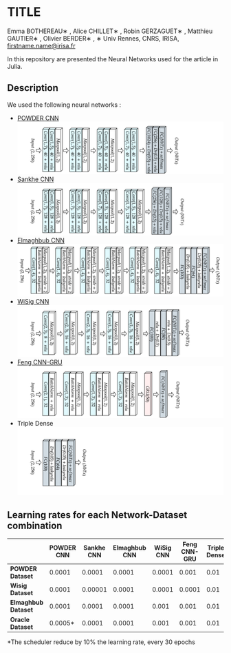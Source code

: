 # TITLE 
Emma BOTHEREAU∗ , Alice CHILLET∗ , Robin GERZAGUET∗ , Matthieu GAUTIER∗ , Olivier BERDER∗ , 
∗ Univ Rennes, CNRS, IRISA, firstname.name@irisa.fr



In this repository are presented the Neural Networks used for the article in Julia. 

## Description

We used the following neural networks :
- [POWDER CNN](https://ieeexplore.ieee.org/document/9348261)
![](Illustrations/POWDER.png)
- [Sankhe CNN](https://ieeexplore.ieee.org/document/8882379)
![](Illustrations/Sankhe.png)
- [Elmaghbub CNN](https://arxiv.org/abs/2308.04467) 
![](Illustrations/Elmaghbub.png)
- [WiSig CNN](https://arxiv.org/abs/2112.15363)
![](Illustrations/wisig.png)
- [Feng CNN-GRU](https://ieeexplore.ieee.org/document/9851177) 
![](Illustrations/Feng.png)
- Triple Dense
![](Illustrations/TripleDense.png)

## Learning rates for each Network-Dataset combination

|                     | **POWDER CNN** | **Sankhe CNN** | **Elmaghbub CNN**  | **WiSig CNN** | **Feng CNN-GRU** | **Triple Dense** |
|---------------------|----------------|----------------|-------------------|---------------|------------------|-------------------------|
| **POWDER Dataset**   | 0.0001         | 0.0001         | 0.0001           | 0.0001        | 0.001           | 0.01                  |
| **Wisig Dataset**  | 0.0001         | 0.00001         | 0.0001                  | 0.0001        | 0.0001           | 0.01                    |
| **Elmaghbub Dataset**| 0.0001         | 0.0001         | 0.0001               | 0.001        | 0.001           | 0.01                  |
| **Oracle Dataset**  | 0.0005*         | 0.0001         | 0.0001           | 0.001        | 0.001           | 0.01                  |


*The scheduler reduce by 10% the learning rate, every 30 epochs
